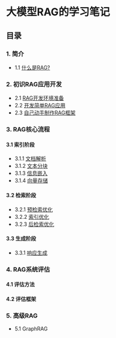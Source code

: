 # 大模型RAG的学习笔记

## 目录

### 1. **简介**
- 1.1 [什么是RAG?](https://mp.weixin.qq.com/s/GallvMdJRYSEYhad5wPwvQ)
  
### 2. **初识RAG应用开发**
- 2.1 [RAG开发环境准备](RAG开发环境准备.md)
- 2.2 [开发简单RAG应用](src/simple-rag)
- 2.3 [自己动手制作RAG框架](https://github.com/yilane/rag-framework)
  
### 3. **RAG核心流程**

#### 3.1 索引阶段
 - 3.1.1 [文档解析]()
 - 3.1.2 [文本分块]()
 - 3.1.3 [信息嵌入]()
 - 3.1.4 [向量存储]()

#### 3.2 检索阶段
 - 3.2.1 [预检索优化]()
 - 3.2.2 [索引优化]()
 - 3.2.3 [后检索优化]()

#### 3.3 生成阶段
 - 3.3.1 [响应生成]()

### 4. RAG系统评估

#### 4.1 评估方法

#### 4.2 评估框架

### 5. 高级RAG
- 5.1 GraphRAG


